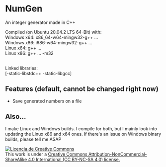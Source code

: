# NumGen
An integer generator made in C++

Compiled (on Ubuntu 20.04.2 LTS 64-Bit) with:<br>
Windows x64: x86_64-w64-mingw32-g++ ...<br>
Windows x86: i686-w64-mingw32-g++ ...<br>
Linux x64: g++ ...<br>
Linux x86: g++ ... -m32<br><br>

Linked libraries:<br>
[-static-libstdc++ -static-libgcc]

## Features (default, cannot be changed right now)
- Save generated numbers on a file

## Also...
I make Linux and Windows builds. I compile for both, but I mainly look into updating the Linux x86 and x64 ones. If there's an issue on Windows binary builds, please tell me ASAP 

<a rel="license" href="http://creativecommons.org/licenses/by-nc-sa/4.0/"><img alt="Licencia de Creative Commons" style="border-width:0" src="https://i.creativecommons.org/l/by-nc-sa/4.0/88x31.png" /></a><br />This work is under a <a rel="license" href="http://creativecommons.org/licenses/by-nc-sa/4.0/">Creative Commons Attribution-NonCommercial-ShareAlike 4.0 International (CC BY-NC-SA 4.0) license.</a>
